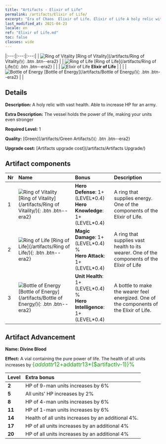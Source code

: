 ```yaml
---
title: "Artifacts - Elixir of Life"
permalink: /artifacts/Elixir of Life/
excerpt: "Era of Chaos  Elixir of Life. Elixir of Life A holy relic with vast health. Able to increase HP for an army."
last_modified_at: 2021-04-23
locale: en
ref: "Elixir of Life.md"
toc: false
classes: wide
---
```


  |:---:|:---:|:---:| 
  | ![Ring of Vitality](/images/t/artifact_40111.png) [Ring of Vitality](/artifacts/Ring of Vitality/){: .btn .btn--era2} |   | ![Ring of Life](/images/t/artifact_40112.png) [Ring of Life](/artifacts/Ring of Life/){: .btn .btn--era2} | 
  |   | ![Elixir of Life](/images/t/icon_artifact_11.png) **Elixir of Life** |  | 
  |   | ![Bottle of Energy](/images/t/artifact_40113.png) [Bottle of Energy](/artifacts/Bottle of Energy/){: .btn .btn--era2} |   | 


## Details

 **Description:** A holy relic with vast health. Able to increase HP for an army.

 **Extra Description:** The vessel holds the power of life, making your units even stronger

 **Required Level:** 1

 **Quality:** [Green](/artifacts/Green Artifacts/){: .btn .btn--era2}

 **Upgrade cost:** [Artifacts upgrade cost](/artifacts/Artifacts Upgrade/)



## Artifact components

  | Nr |    Name    |   Bonus | Description | 
  |:---|:-----------|:--------|:------------| 
  | 1 | ![Ring of Vitality](/images/t/artifact_40111.png) [Ring of Vitality](/artifacts/Ring of Vitality/){: .btn .btn--era2} | **Hero Defense**: 1+(LEVEL\*0.4)<br/>**Hero Knowledge**: 1+(LEVEL\*0.4) | A ring that supplies energy. One of the components of the Elixir of Life. | 
  | 2 | ![Ring of Life](/images/t/artifact_40112.png) [Ring of Life](/artifacts/Ring of Life/){: .btn .btn--era2} | **Magic Damage**: 1+(LEVEL\*0.4) %<br/>**Hero Attack**: 1+(LEVEL\*0.4) | A ring that supplies vast health to its wearer. One of the components of the Elixir of Life | 
  | 3 | ![Bottle of Energy](/images/t/artifact_40113.png) [Bottle of Energy](/artifacts/Bottle of Energy/){: .btn .btn--era2} | **Unit Health**: 1+(LEVEL\*0.4) %<br/>**Hero Intelligence**: 1+(LEVEL\*0.4) | A bottle to make the wearer feel energized. One of the components of the Elixir of Life. | 


## Artifact Advancement

 **Name: Divine Blood**

 **Effect:** A vial containing the pure power of life. The health of all units increases by <span style="color: #1ca216;font-size:18px">{$addattr12+$addattr13*($artifactlv-1)}%</span>

  |  Level  |    Extra bonus  | 
  |:--------|:----------------| 
  | **2** | HP of 9-man units increases by 6% | 
  | **5** | All units' HP increases by 2% | 
  | **8** | HP of 4-man units increases by 6% | 
  | **11** | HP of 1-man units increases by 6% | 
  | **14** | Health of all units increases by an additional 4%. | 
  | **17** | HP of all units increases by an additional 4% | 
  | **20** | HP of all units increases by an additional 4% | 
